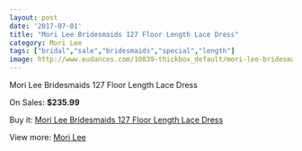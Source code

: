 ```yaml
---
layout: post
date: '2017-07-01'
title: "Mori Lee Bridesmaids 127 Floor Length Lace Dress"
category: Mori Lee
tags: ["bridal","sale","bridesmaids","special","length"]
image: http://www.eudances.com/10839-thickbox_default/mori-lee-bridesmaids-127-floor-length-lace-dress.jpg
---
```

Mori Lee Bridesmaids 127 Floor Length Lace Dress

On Sales: **$235.99**
<a href="https://www.eudances.com/en/mori-lee/3463-mori-lee-bridesmaids-127-floor-length-lace-dress.html"><amp-img layout="responsive" width="600" height="600" src="//www.eudances.com/10839-thickbox_default/mori-lee-bridesmaids-127-floor-length-lace-dress.jpg" alt="Mori Lee Bridesmaids 127 Floor Length Lace Dress 0" /></a>
<a href="https://www.eudances.com/en/mori-lee/3463-mori-lee-bridesmaids-127-floor-length-lace-dress.html"><amp-img layout="responsive" width="600" height="600" src="//www.eudances.com/10843-thickbox_default/mori-lee-bridesmaids-127-floor-length-lace-dress.jpg" alt="Mori Lee Bridesmaids 127 Floor Length Lace Dress 1" /></a>
<a href="https://www.eudances.com/en/mori-lee/3463-mori-lee-bridesmaids-127-floor-length-lace-dress.html"><amp-img layout="responsive" width="600" height="600" src="//www.eudances.com/10842-thickbox_default/mori-lee-bridesmaids-127-floor-length-lace-dress.jpg" alt="Mori Lee Bridesmaids 127 Floor Length Lace Dress 2" /></a>
<a href="https://www.eudances.com/en/mori-lee/3463-mori-lee-bridesmaids-127-floor-length-lace-dress.html"><amp-img layout="responsive" width="600" height="600" src="//www.eudances.com/10841-thickbox_default/mori-lee-bridesmaids-127-floor-length-lace-dress.jpg" alt="Mori Lee Bridesmaids 127 Floor Length Lace Dress 3" /></a>
<a href="https://www.eudances.com/en/mori-lee/3463-mori-lee-bridesmaids-127-floor-length-lace-dress.html"><amp-img layout="responsive" width="600" height="600" src="//www.eudances.com/10840-thickbox_default/mori-lee-bridesmaids-127-floor-length-lace-dress.jpg" alt="Mori Lee Bridesmaids 127 Floor Length Lace Dress 4" /></a>

Buy it: [Mori Lee Bridesmaids 127 Floor Length Lace Dress](https://www.eudances.com/en/mori-lee/3463-mori-lee-bridesmaids-127-floor-length-lace-dress.html "Mori Lee Bridesmaids 127 Floor Length Lace Dress")

View more: [Mori Lee](https://www.eudances.com/en/65-mori-lee "Mori Lee")
